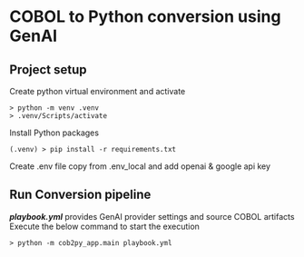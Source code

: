 # COBOL to Python conversion using GenAI

## Project setup

Create python virtual environment and activate
```
> python -m venv .venv
> .venv/Scripts/activate 
```

Install Python packages
```
(.venv) > pip install -r requirements.txt
```

Create .env file copy from .env_local and add openai & google api key

## Run Conversion pipeline

***playbook.yml*** provides GenAI provider settings and source COBOL artifacts
Execute the below command to start the execution
```
> python -m cob2py_app.main playbook.yml
```